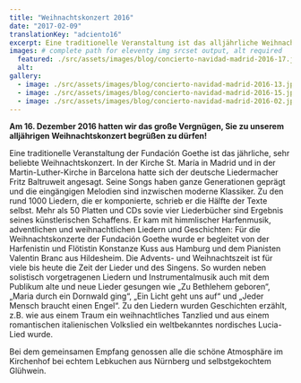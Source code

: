 ```yaml
---
title: "Weihnachtskonzert 2016"
date: "2017-02-09"
translationKey: "adciento16"
excerpt: Eine traditionelle Veranstaltung ist das alljährliche Weihnachtskonzert. Dieses Jahr mit dem deutschen Liedermacher Fritz Baltruweit und den himmlischen Harfenmusikern.
images: # complete path for eleventy img srcset output, alt required
  featured: ./src/assets/images/blog/concierto-navidad-madrid-2016-17.jpg
  alt:
gallery:
  - image: ./src/assets/images/blog/concierto-navidad-madrid-2016-13.jpg
  - image: ./src/assets/images/blog/concierto-navidad-madrid-2016-15.jpg
  - image: ./src/assets/images/blog/concierto-navidad-madrid-2016-02.jpg
---
```


**Am 16. Dezember 2016 hatten wir das große Vergnügen, Sie zu unserem alljährigen Weihnachtskonzert begrüßen zu dürfen!**

Eine traditionelle Veranstaltung der Fundación Goethe ist das jährliche, sehr beliebte Weihnachtskonzert. In der Kirche St. María in Madrid und in der Martin-Luther-Kirche in Barcelona hatte sich der deutsche Liedermacher Fritz Baltruweit
angesagt. Seine Songs haben ganze Generationen geprägt und die eingängigen Melodien sind inzwischen moderne Klassiker. Zu den rund 1000 Liedern, die er komponierte, schrieb er die Hälfte der Texte selbst. Mehr als 50 Platten und CDs sovie vier Liederbücher sind Ergebnis seines künstlerischen Schaffens. Er kam mit himmlischer Harfenmusik, adventlichen und weihnachtlichen Liedern und Geschichten: Für die Weihnachtskonzerte der Fundación Goethe wurde er begleitet von der Harfenistin und Flötistin Konstanze Kuss aus Hamburg und dem Pianisten Valentin Branc aus Hildesheim. Die Advents- und Weihnachtszeit ist für viele bis heute die Zeit der Lieder und des Singens. So wurden neben solistisch vorgetragenen Liedern und Instrumentalmusik auch mit dem Publikum alte und neue Lieder gesungen wie „Zu Bethlehem geboren“, „Maria durch ein Dornwald ging“, „Ein Licht geht uns auf“ und „Jeder Mensch braucht einen Engel“. Zu den Liedern wurden Geschichten erzählt, z.B. wie aus einem Traum ein weihnachtliches Tanzlied und aus einem romantischen italienischen Volkslied ein weltbekanntes nordisches Lucia-Lied wurde.

Bei dem gemeinsamen Empfang genossen alle die schöne Atmosphäre im Kirchenhof bei echtem Lebkuchen aus Nürnberg und selbstgekochtem Glühwein.

